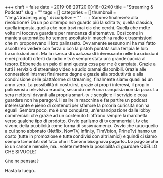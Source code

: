+++
draft = false
date = 2019-08-29T20:00:18+02:00
title = "Streaming & Podcast"
slug = ""
tags = []
categories = []
thumbnail = "/img/streaming.png"
description = ""
+++
Saremo finalmente alla rivoluzione? Da un pò di tempo non guardo più la solita tv, quella classica, quella imposta, quella che non trovi mai cio che cerchi. Quella che molte volte mi toccava guardare per mancanza di alternative. Così come in maniera automatica ho sempre ascoltato in macchina radio e trasmissioni che mi proponevano il loro palinsesto. Ovviamente nessuno mi ha mai fatto ascoltareo vedere con forza o con la pistola puntata sulla tempia le loro trasmissioni anzi. Ma la ricerca di qualcosa di interessante nelle trasmissioni e nei prodotti offerti da radio e tv è sempre stata una grande caccia al tesoro. Ebbene da un paio di anni questa cosa per me è cambiata. Grazie a tutti i servizio di streaming video e audio oramai disponibili. Grazie alle connessioni internet finalmente degne e grazie alla produttività e alla condivisione delle piattaforme di streaming, finalmente siamo quasi ad un anno zero. La possibilità di costruirsi, grazie ai propri interessi, il proprio palinsensto televisivo e audio, secondo me è una conquista non da poco. La sera mettersi davanti alla propria smart-tv e scegliere il servizio e cosa guardare non ha paragoni. Il salire in macchina e far partire un podcast interessante e pieno di contenuti per sfamare la propria curiosità non ha eguali. Sembra poco, ma è una conquista, un'emancipazione dalle lobby commerciali che grazie ad un contenuto ti offrono sempre la marchetta verso qualche tipo di prodotto. Ovvio parliamo di tv commerciali, tv che vivono della pubblicità come forma di sostentamento. Ovvio che tutto quello a cui sono abbonato (Netflix, NowTV, Infinity, TimVision, PrimeTv) hanno un costo (tutte in promozione e tutte condivisi con altri amici) e quindi ci siamo sempre lamentati del fatto che il Canone bisognava pagarlo.. Lo pago anche io un canone mensile, ma.. volete mettere la possibilità di guardare QUELLO CHE SI VUOLE?

Che ne pensate?

Hasta la luego..
